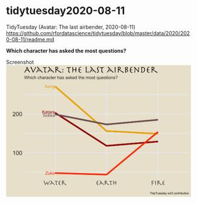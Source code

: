 # tidytuesday2020-08-11

TidyTuesday (Avatar: The last airbender, 2020-08-11)
https://github.com/rfordatascience/tidytuesday/blob/master/data/2020/2020-08-11/readme.md

**Which character has asked the most questions?**

Screenshot
![Screenshot](TTweek_33.png)
